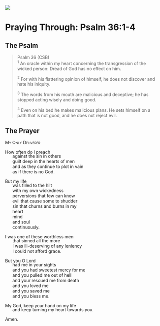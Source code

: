 <img class="intro-right" src="/images/art-paris-psalter.jpg">

<style>
  li {list-style-type: none;}
  p + ul {
    margin-top: -18px;
}
</style>

# Praying Through: Psalm 36:1-4

## The Psalm

>Psalm 36 (CSB)  
><sup>1</sup> An oracle within my heart concerning the transgression of the wicked person: Dread of God has no effect on him. 
>
><sup>2</sup> For with his flattering opinion of himself, he does not discover and hate his iniquity. 
>
><sup>3</sup> The words from his mouth are malicious and deceptive; he has stopped acting wisely and doing good. 
>
><sup>4</sup> Even on his bed he makes malicious plans. He sets himself on a path that is not good, and he does not reject evil. 

## The Prayer

<div style="font-variant: small-caps;">
My Only Deliverer
</div>

How often do I preach
* against the sin in others
* guilt deep in the hearts of men
* and as they continue to plot in vain
* as if there is no God.

But my life
* was filled to the hilt
* with my own wickedness
* perversions that few can know
* evil that cause some to shudder
* sin that churns and burns in my
* heart
* mind
* and soul
* continuously.

I was one of these worthless men
* that sinned all the more
* I was ill-deserving of any leniency
* I could not afford grace.

But you O Lord
* had me in your sights
* and you had sweetest mercy for me
* and you pulled me out of hell
* and your rescued me from death
* and you loved me
* and you saved me
* and you bless me.

My God, keep your hand on my life
* and keep turning my heart towards you.

Amen.
